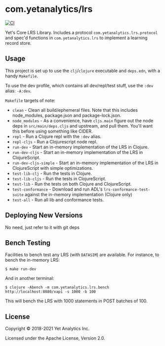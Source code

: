 # com.yetanalytics/lrs

[![CI](https://github.com/yetanalytics/lrs/actions/workflows/main.yml/badge.svg)](https://github.com/yetanalytics/lrs/actions/workflows/main.yml)

Yet's Core LRS Library. Includes a protocol `com.yetanalytics.lrs.protocol` and spec'd functions in `com.yetanalytics.lrs` to implement a learning record store.

## Usage

This project is set up to use the `clj`/`clojure` executable and `deps.edn`, with a handy `Makefile`.

To use the dev profile, which contains all dev/repl/test stuff, use the `:dev` alias: `-A:dev`.

`Makefile` targets of note:

* `clean` - Clean all build/ephemeral files. Note that this includes node_modules, package.json and package-lock.json.
* `node_modules` - As a convenience, have `cljs.main` figure out the node deps in `src/main/deps.cljs` and upstream, and pull them. You'll want this before using something like CIDER.
* `repl` - Run a Clojure repl with the `:dev` alias.
* `repl-cljs` - Run a Clojurescript node repl.
* `run-dev` - Start an in-memory implementation of the LRS in Clojure.
* `run-dev-cljs` - Start an in-memory implementation of the LRS in ClojureScript.
* `run-dev-cljs-simple` - Start an in-memory implementation of the LRS in ClojureScript with simple optimizations.
* `test-lib-clj` - Run the tests in Clojure.
* `test-lib-cljs` - Run the tests in ClojureScript.
* `test-lib` - Run the tests on both Clojure and ClojureScript.
* `test-conformance` - Download and run ADL's `lrs-conformance-test-suite` against the in-memory implementation (Clojure only)
* `test-all` - Run all lib and conformance tests.

## Deploying New Versions

No need, just refer to it with git deps

## Bench Testing

Facilities to bench test any LRS (with `DATASIM`) are available. For instance, to bench the in-memory LRS:

    $ make run-dev

And in another terminal:

    $ clojure -Abench -m com.yetanalytics.lrs.bench http://localhost:8080/xapi -s 1000 -b 100

This will bench the LRS with 1000 statements in POST batches of 100.

## License

Copyright © 2018-2021 Yet Analytics Inc.

Licensed under the Apache License, Version 2.0.
